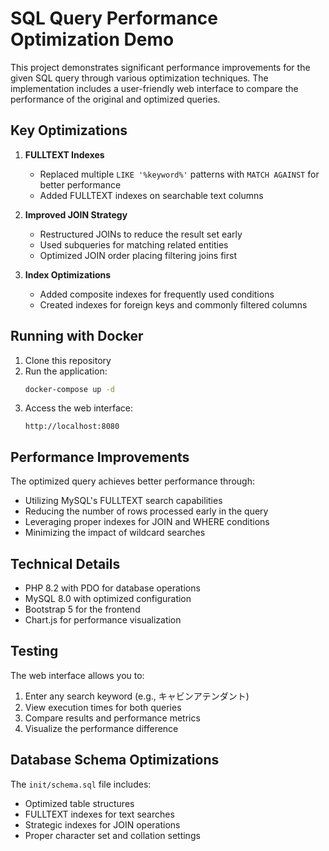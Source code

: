 # SQL Query Performance Optimization Demo

This project demonstrates significant performance improvements for the given SQL query through various optimization techniques. The implementation includes a user-friendly web interface to compare the performance of the original and optimized queries.

## Key Optimizations

1. **FULLTEXT Indexes**
   - Replaced multiple `LIKE '%keyword%'` patterns with `MATCH AGAINST` for better performance
   - Added FULLTEXT indexes on searchable text columns

2. **Improved JOIN Strategy**
   - Restructured JOINs to reduce the result set early
   - Used subqueries for matching related entities
   - Optimized JOIN order placing filtering joins first

3. **Index Optimizations**
   - Added composite indexes for frequently used conditions
   - Created indexes for foreign keys and commonly filtered columns

## Running with Docker

1. Clone this repository
2. Run the application:
   ```bash
   docker-compose up -d
   ```
3. Access the web interface:
   ```
   http://localhost:8080
   ```

## Performance Improvements

The optimized query achieves better performance through:
- Utilizing MySQL's FULLTEXT search capabilities
- Reducing the number of rows processed early in the query
- Leveraging proper indexes for JOIN and WHERE conditions
- Minimizing the impact of wildcard searches

## Technical Details

- PHP 8.2 with PDO for database operations
- MySQL 8.0 with optimized configuration
- Bootstrap 5 for the frontend
- Chart.js for performance visualization

## Testing

The web interface allows you to:
1. Enter any search keyword (e.g., キャビンアテンダント)
2. View execution times for both queries
3. Compare results and performance metrics
4. Visualize the performance difference

## Database Schema Optimizations

The `init/schema.sql` file includes:
- Optimized table structures
- FULLTEXT indexes for text searches
- Strategic indexes for JOIN operations
- Proper character set and collation settings
